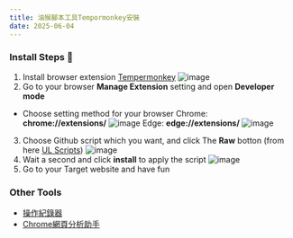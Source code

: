 ```yaml
---
title: 油猴腳本工具Tempormonkey安裝
date: 2025-06-04
---
```


### Install Steps 👟

1. Install browser extension [Tempermonkey](https://www.tampermonkey.net/#download)
   ![image](https://github.com/user-attachments/assets/1bcbc6f9-3ad2-463e-8bfb-8b14f3156bda)
2. Go to your browser **Manage Extension** setting and open **Developer mode**
- Choose setting method for your browser
Chrome: **chrome://extensions/**
![image](https://github.com/user-attachments/assets/4f470393-e217-436a-8b95-02cd18ba6f3c)
Edge:  **edge://extensions/**
![image](https://github.com/user-attachments/assets/399ebbaf-b8eb-49c6-a976-68fae908caac)
3. Choose Github script which you want, and click The **Raw** botton (from here [UL Scripts](https://github.com/Fi5herL/TempermonkeyScript/tree/main/ULS))
   ![image](https://github.com/user-attachments/assets/00098465-2c61-4a2d-b239-c1399334a873)
4. Wait a second and click **install** to apply the script
   ![image](https://github.com/user-attachments/assets/1c72f724-ca68-4f8b-a977-058c3c9adf14)
5. Go to your Target website and have fun

### Other Tools

- [操作紀錄器](https://greasyfork.org/zh-CN/scripts/461403-%E6%93%8D%E4%BD%9C%E8%AE%B0%E5%BD%95%E5%99%A8)
- [Chrome網頁分析助手](https://developer.chrome.com/docs/devtools/ai-assistance?hl=zh-tw)
